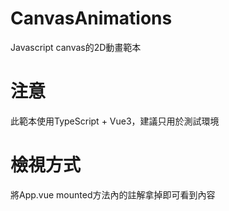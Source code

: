 # CanvasAnimations
Javascript canvas的2D動畫範本

# 注意
此範本使用TypeScript + Vue3，建議只用於測試環境

# 檢視方式
將App.vue mounted方法內的註解拿掉即可看到內容
